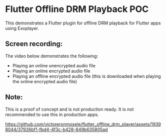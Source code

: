 # Flutter Offline DRM Playback POC

This demonstrates a Flutter plugin for offline DRM playback for Flutter apps using Exoplayer. 

## Screen recording:

The video below demonstrates the following:
- Playing an online unencrypted audio file
- Playing an online encrypted audio file
- Playing an offline encrypted audio file (this is downloaded when playing the online encrypted audio file)

## Note:
This is a proof of concept and is not production ready. It is not recommended to use this in production apps.



https://github.com/victoreronmosele/flutter_offline_drm_player/assets/19398044/37926bf1-fbd4-4f3c-b428-849b635805ad

